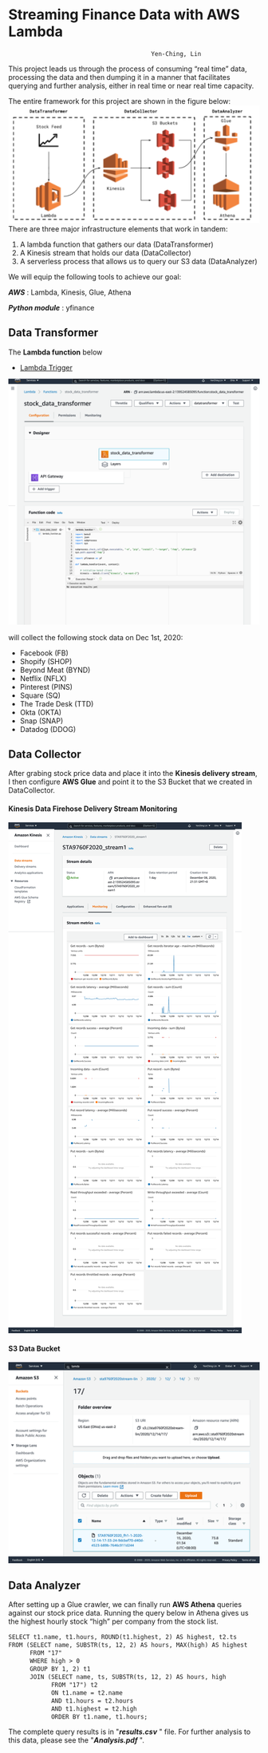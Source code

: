 # Streaming Finance Data with AWS Lambda

											Yen-Ching, Lin

This project leads us through the process of consuming “real time” data, processing the data and then dumping it in a manner that facilitates querying and further analysis, either in real time or near real time capacity.

The entire framework for this project are shown in the figure below:
![Framework](assets/Framework.png)
There are three major infrastructure elements that work in tandem: 

1. A lambda function that gathers our data (DataTransformer)
2. A Kinesis stream that holds our data (DataCollector)
3. A serverless process that allows us to query our S3 data (DataAnalyzer)

We will equip the following tools to achieve our goal:

***AWS*** : Lambda, Kinesis, Glue, Athena

***Python module*** : yfinance

## Data Transformer
The **Lambda function** below

* [Lambda Trigger](https://3qi2imwgfa.execute-api.us-east-2.amazonaws.com/default/stock_data_transformer "Lambda")

![Lambda](assets/stock_data_transformer.png)

will collect the following stock data on Dec 1st, 2020:

* Facebook (FB)
* Shopify (SHOP)
* Beyond Meat (BYND)
* Netflix (NFLX)
* Pinterest (PINS)
* Square (SQ)
* The Trade Desk (TTD)
* Okta (OKTA)
* Snap (SNAP)
* Datadog (DDOG)

## Data Collector

After grabing stock price data and place it into the **Kinesis delivery stream**, I then configure **AWS Glue** and point it to the S3 Bucket that we created in DataCollector.

#### Kinesis Data Firehose Delivery Stream Monitoring
![kinesis_config](assets/kinesis_config.png)

#### S3 Data Bucket
![S3_data](assets/screenshot_of_s3_bucket.png)

## Data Analyzer
After setting up a Glue crawler, we can finally run **AWS Athena** queries against our stock price data. Running the query below in Athena gives us the highest hourly stock “high” per company from the stock list.

```
SELECT t1.name, t1.hours, ROUND(t1.highest, 2) AS highest, t2.ts
FROM (SELECT name, SUBSTR(ts, 12, 2) AS hours, MAX(high) AS highest
      FROM "17"
      WHERE high > 0
      GROUP BY 1, 2) t1
      JOIN (SELECT name, ts, SUBSTR(ts, 12, 2) AS hours, high
            FROM "17") t2
            ON t1.name = t2.name
            AND t1.hours = t2.hours
            AND t1.highest = t2.high
            ORDER BY t1.name, t1.hours;
```
The complete query results is in "***results.csv*** " file. For further analysis to this data, please see the "***Analysis.pdf*** ".
 
